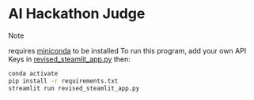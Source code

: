 # AI Hackathon Judge

> [!NOTE]
> requires [miniconda](https://www.anaconda.com/docs/getting-started/miniconda/install) to be installed
> To run this program, add your own API Keys in [revised_steamlit_app.py](https://github.com/Chained-Bag-Of-Words/submission/blob/main/revised_steamlit_app.py)
> then:

```sh
conda activate
pip install -r requirements.txt
streamlit run revised_steamlit_app.py
```
